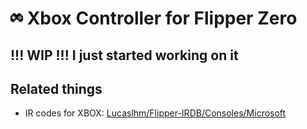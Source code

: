 # <img src="./xbox_controller.png" height="20px" /> Xbox Controller for Flipper Zero


## !!! WIP !!! I just started working on it


## Related things

 - IR codes for XBOX: [Lucaslhm/Flipper-IRDB/Consoles/Microsoft](https://github.com/Lucaslhm/Flipper-IRDB/tree/main/Consoles/Microsoft)
